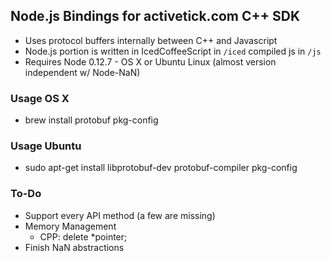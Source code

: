 ## Node.js Bindings for activetick.com C++ SDK

- Uses protocol buffers internally between C++ and Javascript
- Node.js portion is written in IcedCoffeeScript in `/iced` compiled js in `/js` 
- Requires Node 0.12.7 - OS X or Ubuntu Linux (almost version independent w/ Node-NaN)

### Usage OS X
- brew install protobuf pkg-config

### Usage Ubuntu
- sudo apt-get install libprotobuf-dev protobuf-compiler pkg-config

### To-Do
  - Support every API method (a few are missing)
  - Memory Management
    - CPP: delete *pointer;
  - Finish NaN abstractions

